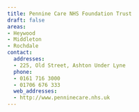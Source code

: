 ```yaml
---
title: Pennine Care NHS Foundation Trust
draft: false
areas:
- Heywood
- Middleton
- Rochdale
contact:
  addresses:
  - 225, Old Street, Ashton Under Lyne
  phone:
  - 0161 716 3000
  - 01706 676 333
  web_addresses:
  - http://www.penninecare.nhs.uk
---
```


